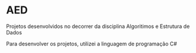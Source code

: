 # AED

Projetos desenvolvidos no decorrer da disciplina Algoritimos e Estrutura de Dados

Para desenvolver os projetos, utilizei a linguagem de programação C#

